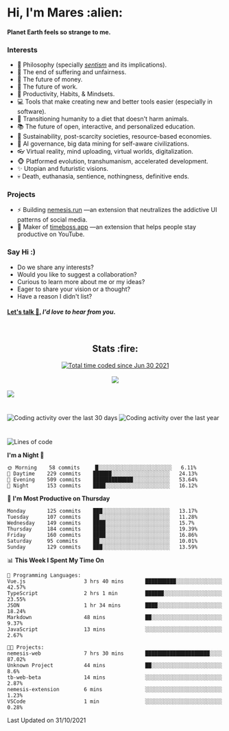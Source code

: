 <h1>Hi, I'm Mares :alien:</h1>

#### Planet Earth feels so strange to me.

### **Interests**

- 🌊 Philosophy (specially [_sentism_][sentismmedium] and its implications).
- 🎯 The end of suffering and unfairness.
- 💸 The future of money.
- 💼 The future of work.
- 🧠 Productivity, Habits, & Mindsets.
- 💻 Tools that make creating new and better tools easier (especially in software).
- 🥗 Transitioning humanity to a diet that doesn't harm animals.
- 📚 The future of open, interactive, and personalized education.
- 🌱 Sustainability, post-scarcity societies, resource-based economies.
- 🤖 AI governance, big data mining for self-aware civilizations.
- 👓 Virtual reality, mind uploading, virtual worlds, digitalization.
- 🐵 Platformed evolution, transhumanism, accelerated development.
- ✨ Utopian and futuristic visions.
- 💀 Death, euthanasia, sentience, nothingness, definitive ends.


### **Projects**

- ⚡ Building [nemesis.run](https://nemesis.run) —an extension that neutralizes the addictive UI patterns of social media.
- 💎 Maker of [timeboss.app](https://timeboss.app) —an extension that helps people stay productive on YouTube.


### **Say Hi :)**

- Do we share any interests?
- Would you like to suggest a collaboration?
- Curious to learn more about me or my ideas?
- Eager to share your vision or a thought?
- Have a reason I didn't list?

#### [Let's talk :wave:.](mailto:mareszhar@gmail.com) _I'd love to hear from you_.

[sentismmedium]: https://medium.com/@mareszhar/born-a-prisoner-a-reflection-about-life-its-struggles-and-a-plan-to-escape-d8566ce9b026

<br>

<h2 align="center">Stats :fire:</h2>

<div align="center">
  <a href="https://wakatime.com/@cfdc0e0d-4860-4b62-9ff0-cb659185525e">
    <img src="https://wakatime.com/badge/user/cfdc0e0d-4860-4b62-9ff0-cb659185525e.svg" alt="Total time coded since Jun 30 2021" />
  </a>
</div>

<br>

<div align="center">
  <img src="https://github-readme-streak-stats.herokuapp.com?user=mareszhar&theme=black-ice&hide_border=true&stroke=FFFFFF15&ring=DF8FFE&fire=DF8FFE&currStreakLabel=DF8FFE&background=1A232A&currStreakNum=86FFAB">
</div>

<!-- Add or remove this: &dates=B1AAB3FF at the end of the streak stats URL if they get bugged and aren't updating -->

<br>

<img src="https://activity-graph.herokuapp.com/graph?username=mareszhar&theme=nord&bg_color=00000000&color=979797&line=DF8FFE&point=00000000&area=true&hide_border=true">

<br>

<h1></h1>

<img src="https://wakatime.com/share/@mares/5df0ff02-9c79-41b4-b540-51dc9c65a57b.svg" alt="Coding activity over the last 30 days" />
<img src="https://wakatime.com/share/@mares/ea89ba71-f374-40af-930c-e0655909fe37.svg" alt="Coding activity over the last year" />

<h1></h1>

<!--START_SECTION:waka-->
![Lines of code](https://img.shields.io/badge/From%20Hello%20World%20I%27ve%20Written-156446%20lines%20of%20code-blue)

**I'm a Night 🦉** 

```text
🌞 Morning    58 commits     █░░░░░░░░░░░░░░░░░░░░░░░░   6.11% 
🌆 Daytime    229 commits    ██████░░░░░░░░░░░░░░░░░░░   24.13% 
🌃 Evening    509 commits    █████████████░░░░░░░░░░░░   53.64% 
🌙 Night      153 commits    ████░░░░░░░░░░░░░░░░░░░░░   16.12%

```
📅 **I'm Most Productive on Thursday** 

```text
Monday       125 commits    ███░░░░░░░░░░░░░░░░░░░░░░   13.17% 
Tuesday      107 commits    ██░░░░░░░░░░░░░░░░░░░░░░░   11.28% 
Wednesday    149 commits    ████░░░░░░░░░░░░░░░░░░░░░   15.7% 
Thursday     184 commits    ████░░░░░░░░░░░░░░░░░░░░░   19.39% 
Friday       160 commits    ████░░░░░░░░░░░░░░░░░░░░░   16.86% 
Saturday     95 commits     ██░░░░░░░░░░░░░░░░░░░░░░░   10.01% 
Sunday       129 commits    ███░░░░░░░░░░░░░░░░░░░░░░   13.59%

```


📊 **This Week I Spent My Time On** 

```text
💬 Programming Languages: 
Vue.js                   3 hrs 40 mins       ██████████░░░░░░░░░░░░░░░   42.57% 
TypeScript               2 hrs 1 min         ██████░░░░░░░░░░░░░░░░░░░   23.55% 
JSON                     1 hr 34 mins        ████░░░░░░░░░░░░░░░░░░░░░   18.24% 
Markdown                 48 mins             ██░░░░░░░░░░░░░░░░░░░░░░░   9.37% 
JavaScript               13 mins             ░░░░░░░░░░░░░░░░░░░░░░░░░   2.67%

🐱‍💻 Projects: 
nemesis-web              7 hrs 30 mins       █████████████████████░░░░   87.02% 
Unknown Project          44 mins             ██░░░░░░░░░░░░░░░░░░░░░░░   8.6% 
tb-web-beta              14 mins             ░░░░░░░░░░░░░░░░░░░░░░░░░   2.87% 
nemesis-extension        6 mins              ░░░░░░░░░░░░░░░░░░░░░░░░░   1.23% 
VSCode                   1 min               ░░░░░░░░░░░░░░░░░░░░░░░░░   0.28%

```


 Last Updated on 31/10/2021
<!--END_SECTION:waka-->
